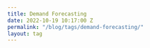 ```yaml
---
title: Demand Forecasting
date: 2022-10-19 10:17:00 Z
permalink: "/blog/tags/demand-forecasting/"
layout: tag
---
```


